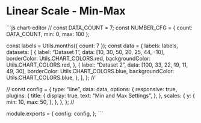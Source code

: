 Linear Scale - Min-Max
======================

\`\`\`js chart-editor // const DATA\_COUNT = 7; const NUMBER\_CFG = { count: DATA\_COUNT, min: 0, max: 100 };

const labels = Utils.months({ count: 7 }); const data = { labels: labels, datasets: \[ { label: “Dataset 1”, data: \[10, 30, 50, 20, 25, 44, -10\], borderColor: Utils.CHART\_COLORS.red, backgroundColor: Utils.CHART\_COLORS.red, }, { label: “Dataset 2”, data: \[100, 33, 22, 19, 11, 49, 30\], borderColor: Utils.CHART\_COLORS.blue, backgroundColor: Utils.CHART\_COLORS.blue, }, \], }; //

// const config = { type: “line”, data: data, options: { responsive: true, plugins: { title: { display: true, text: “Min and Max Settings”, }, }, scales: { y: { min: 10, max: 50, }, }, }, }; //

module.exports = { config: config, }; \`\`\`

